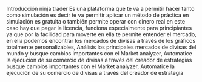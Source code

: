 Introducción ninja trader
Es una plataforma que te va a permitir hacer tanto como simulación es decir te va permitir aplicar
un método de práctica en simulación es gratuita o también permite operar con dinero real en este caso hay que pagar la licencia, funciona especialmente para principiantes ya que por la facilidad para moverte en ella
te permite entender el mercado, en ella podemos encontrar los mercados de divisas a través de los
gráficos totalmente personalizables, Análisis los principales mercados de divisas del mundo
y busque cambios importantes con el Market analyzer, Automatice la ejecución de su comercio de
divisas a través del creador de
estrategias
busque cambios importantes con el Market analyzer, Automatice la ejecución de su comercio de
divisas a través del creador de
estrategia
